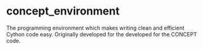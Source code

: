 # concept_environment
The programming environment which makes writing clean and efficient Cython code easy. Originally developed for the developed for the CONCEPT code.
